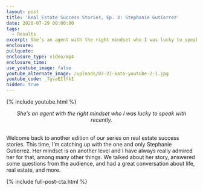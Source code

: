```yaml
---
layout: post
title: 'Real Estate Success Stories, Ep. 3: Stephanie Gutierrez'
date: 2020-07-29 00:00:00
tags:
  - Results
excerpt: She’s an agent with the right mindset who I was lucky to speak with recently.
enclosure:
pullquote:
enclosure_type: video/mp4
enclosure_time:
use_youtube_image: false
youtube_alternate_image: /uploads/07-27-kato-youtube-2-1.jpg
youtube_code: _TgvaEIlfkI
hidden: true
---
```


{% include youtube.html %}

<center><em>She&rsquo;s an agent with the right mindset who I was lucky to speak with recently.</em></center>

<br>Welcome back to another edition of our series on real estate success stories. This time, I’m catching up with the one and only Stephanie Gutierrez. Her mindset is on another level and I have always really admired her for that, among many other things. We talked about her story, answered some questions from the audience, and had a great conversation about life, real estate, and more.

{% include full-post-cta.html %}